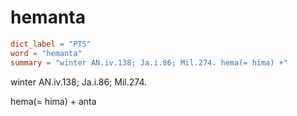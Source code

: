 # hemanta

``` toml
dict_label = "PTS"
word = "hemanta"
summary = "winter AN.iv.138; Ja.i.86; Mil.274. hema(= hima) +"
```

winter AN.iv.138; Ja.i.86; Mil.274.

hema(= hima) \+ anta


